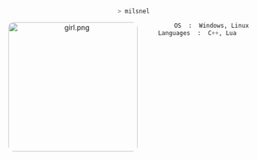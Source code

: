 <center>

<p align="middle">

```bash

> milsnel

```
<img src="https://i.ibb.co/Rkcj6SSc/inst-wexeea.jpg" style="border-radius: 10px;" align="left" alt="girl.png" height="260">

```py
       OS  :  Windows, Linux
Languages  :  C++, Lua 
  
```





</p>
